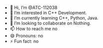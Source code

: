 - 👋 Hi, I’m @ATC-112038
- 👀 I’m interested in C++ Development.
- 🌱 I’m currently learning C++, Python, Java.
- 💞️ I’m looking to collaborate on Nothing.
- 📫 How to reach me no
- 😄 Pronouns: no
- ⚡ Fun fact: no

<!---
ATC-112038/ATC-112038 is a ✨ special ✨ repository because its `README.md` (this file) appears on your GitHub profile.
You can click the Preview link to take a look at your changes.
--->
